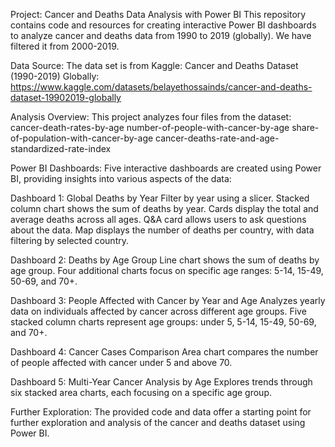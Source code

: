 Project: Cancer and Deaths Data Analysis with Power BI
This repository contains code and resources for creating interactive Power BI dashboards to analyze cancer and deaths data from 1990 to 2019 (globally). We have filtered it from 2000-2019.

Data Source:
The data set is from Kaggle: Cancer and Deaths Dataset (1990-2019) Globally: https://www.kaggle.com/datasets/belayethossainds/cancer-and-deaths-dataset-19902019-globally

Analysis Overview:
This project analyzes four files from the dataset:
cancer-death-rates-by-age
number-of-people-with-cancer-by-age
share-of-population-with-cancer-by-age
cancer-deaths-rate-and-age-standardized-rate-index

Power BI Dashboards:
Five interactive dashboards are created using Power BI, providing insights into various aspects of the data:

Dashboard 1: Global Deaths by Year
Filter by year using a slicer.
Stacked column chart shows the sum of deaths by year.
Cards display the total and average deaths across all ages.
Q&A card allows users to ask questions about the data.
Map displays the number of deaths per country, with data filtering by selected country.

Dashboard 2: Deaths by Age Group
Line chart shows the sum of deaths by age group.
Four additional charts focus on specific age ranges: 5-14, 15-49, 50-69, and 70+.

Dashboard 3: People Affected with Cancer by Year and Age
Analyzes yearly data on individuals affected by cancer across different age groups.
Five stacked column charts represent age groups: under 5, 5-14, 15-49, 50-69, and 70+.

Dashboard 4: Cancer Cases Comparison
Area chart compares the number of people affected with cancer under 5 and above 70.

Dashboard 5: Multi-Year Cancer Analysis by Age
Explores trends through six stacked area charts, each focusing on a specific age group.

Further Exploration:
The provided code and data offer a starting point for further exploration and analysis of the cancer and deaths dataset using Power BI.

